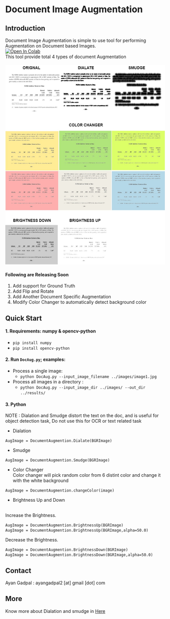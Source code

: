 # Document Image Augmentation
## Introduction
Document Image Augmentation is simple to use tool for performing  Augmentation on Document based Images.<br>
[![Open In Colab](https://colab.research.google.com/assets/colab-badge.svg)](https://colab.research.google.com/github/AyanGadpal/Document-Image-Augmentation/blob/master/Document_Image_Augmentation_Demo_Notebook.ipynb#scrollTo=qLcrVsv7vyKM)<br>
This tool provide total 4 types of document Augmentation <br><br>
![Documents Image Type](https://github.com/AyanGadpal/Document-Image-Augmentation/blob/master/Images/AugTypes.jpg)

#### Following are Releasing Soon
1) Add support for Ground Truth 
2) Add Flip and Rotate
3) Add Another Document Specific Augmentation 
4) Modify Color Changer to automatically detect background color

## Quick Start
#### 1. Requirements: numpy & opencv-python
* `pip install numpy`
* `pip install opencv-python`
#### 2. Run ```DocAug.py```; examples:
 * Process a single image: 
    * `python DocAug.py --input_image_filename ../images/image1.jpg`
 * Process all images in a directory : 
    * `python DocAug.py --input_image_dir ../images/ --out_dir ../results/`
#### 3. Python
NOTE : Dialation and Smudge distort the text on the doc, and is useful for object detection task, Do not use this for OCR or text related task <br>
* Dialation
```
AugImage = DocumentAugmention.Dialate(BGRImage)
```
* Smudge
```
AugImage = DocumentAugmention.Smudge(BGRImage)
```
* Color Changer <br>
Color changer will pick random color from 6 distint color and change it with the white background
```
AugImage = DocumentAugmention.changeColor(image)
```

* Brightness Up and Down <br><br>

Increase the Brightness.
```
AugImage = DocumentAugmention.BrightnessUp(BGRImage)
AugImage = DocumentAugmention.BrightnessUp(BGRImage,alpha=50.0)
```
Decrease the Brightness.
```
AugImage = DocumentAugmention.BrightnessDown(BGRImage)
AugImage = DocumentAugmention.BrightnessDown(BGRImage,alpha=50.0)
```
## Contact
Ayan Gadpal : ayangadpal2 [at] gmail [dot] com <br>

## More
Know more about Dialation and smudge in [Here](https://github.com/DevashishPrasad/CascadeTabNet)
